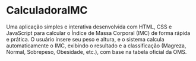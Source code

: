# CalculadoraIMC
Uma aplicação simples e interativa desenvolvida com HTML, CSS e JavaScript para calcular o Índice de Massa Corporal (IMC) de forma rápida e prática. O usuário insere seu peso e altura, e o sistema calcula automaticamente o IMC, exibindo o resultado e a classificação (Magreza, Normal, Sobrepeso, Obesidade, etc.), com base na tabela oficial da OMS.
